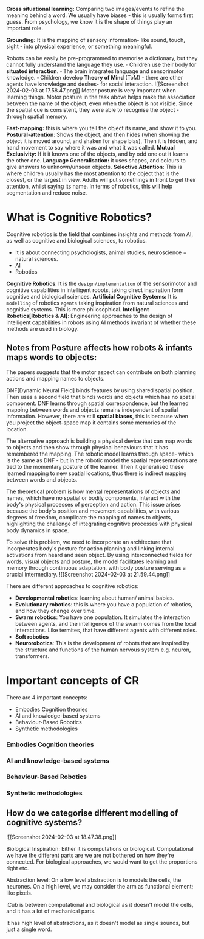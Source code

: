 **Cross situational learning:** Comparing two images/events to refine the meaning behind a word. 
We usually have biases - this is usually forms first guess. From psychology, we know it is the shape of things play an important role. 

**Grounding:** It is the mapping of sensory information- like sound, touch, sight - into physical experience, or something meaningful. 

Robots can be easily be pre-programmed to memorise a dictionary, but they cannot fully understand the language they use.
$\square$  Children use their body for **situated interaction**.
$\square$  The brain integrates language and sensorimotor knowledge. 
$\square$ Children develop **Theory of Mind** (ToM) - there are other agents have knowledge and desires- for social interaction.
 ![[Screenshot 2024-02-03 at 17.58.47.png]]
Motor posture is very important when learning things. Motor posture in the task above helps make the association between the name of the object, even when the object is not visible. Since the spatial cue is consistent, they were able to recognise the object - through spatial memory.

**Fast-mapping:** this is where you tell the object its name, and show it to you.
**Postural-attention**: Shows the object, and then hides (when showing the object it is moved around, and shaken for shape bias), Then it is hidden, and hand movement to say where it was and what it was called.
**Mutual Exclusivity:**  If it it knows one of the objects, and by odd one out it learns the other one.
**Language Generalisation:** it uses shapes, and colours to give answers to unknown/unseen objects.
**Selective Attention**: This is where children usually has the most attention to the object that is the closest, or the largest in view. Adults will put somethings in front to get their attention, whilst saying its name. In terms of robotics, this will help segmentation and reduce noise.

# What is Cognitive Robotics?
Cognitive robotics is the field that combines insights and methods from AI, as well as cognitive and biological sciences, to robotics.
- It is about connecting psychologists, animal studies, neuroscience = natural sciences.
- AI
- Robotics

**Cognitive Robotics**: It is the `design/implementation` of the sensorimotor and cognitive capabilities in intelligent robots, taking direct inspiration form cognitive and biological sciences.
**Artificial Cognitive Systems:** It is `modelling` of robotics `agents` taking inspiration from natural sciences and cognitive systems. This is more philosophical. 
**Intelligent Robotics[Robotics & AI]**: Engineering approaches to the design of intelligent capabilities in robots using AI methods invariant of whether these methods are used in biology.  

## Notes from Posture affects how robots & infants maps words to objects:
The papers suggests that the motor aspect can contribute on both planning actions and mapping names to objects.  

DNF[Dynamic Neural Field] binds features by using shared spatial position. Then uses a second field that binds words and objects which has no spatial component. DNF learns through spatial correspondence, but the learned mapping between words and objects remains independent of spatial information. However, there are still **spatial biases**, this is because when you project the object-space map it contains some memories of the location. 

The alternative approach is building a physical device that can map words to objects and then show through physical behaviours that it has remembered the mapping. The robotic model learns through space- which is the same as DNF - but in the robotic model the spatial representations are tied to the momentary posture of the learner.  Then it generalised these learned mapping to new spatial locations, thus there is indirect mapping between words and objects.
  
The theoretical problem is how mental representations of objects and names, which have no spatial or bodily components, interact with the body's physical processes of perception and action. This issue arises because the body's position and movement capabilities, with various degrees of freedom, complicate the mapping of names to objects, highlighting the challenge of integrating cognitive processes with physical body dynamics in space.

To solve this problem, we need to incorporate an architecture that incorperates body's posture for action planning and linking internal activations from heard and seen object.  By using interconnected fields for words, visual objects and posture, the model facilitates learning and memory through continuous adaptation, with body posture serving as a crucial intermediary.
![[Screenshot 2024-02-03 at 21.59.44.png]]



There are different approaches to cognitive robotics:
- **Developmental robotics**: learning about human/ animal babies. 
- **Evolutionary robotics**: this is where you have a population of robotics, and how they change over time.
- **Swarm robotics**: You have one population. It simulates the interaction between agents, and the intelligence of the swarm comes from the local interactions. Like termites, that have different agents with different roles.
- **Soft robotics**
- **Neurorobotics**: This is the development of robots that are inspired by the structure and functions of the human nervous system e.g. neuron, transformers. 

# Important concepts of CR
There are 4 important concepts:
- Embodies Cognition theories
- Al and knowledge-based systems 
- Behaviour-Based Robotics
- Synthetic methodologies 
### Embodies Cognition theories

### Al and knowledge-based systems 

### Behaviour-Based Robotics


### Synthetic methodologies 


## How do we categorise different modelling  of cognitive systems?

![[Screenshot 2024-02-03 at 18.47.38.png]]

Biological Inspiration: Either it is computations or biological. Computational we have the different parts are we are not bothered on how they're connected. For biological approaches, we would want to get the proportions right etc. 

Abstraction level: On a low level abstraction is to models the cells, the neurones. On a high level, we may consider the arm as functional element; like pixels. 

iCub is between computational and biological as it doesn't model the cells, and it has a lot of mechanical parts.

It has high level of abstractions, as it doesn't model as single sounds, but just a single word.

